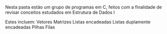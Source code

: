 Nesta pasta estão um grupo de programas em C, feitos com a finalidade de revisar conceitos estudados em Estrutura de Dados I

Estes incluem:
Vetores
Matrizes
Listas encadeadas
Listas duplamente encadeadas
Pilhas
Filas
